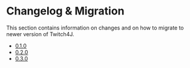 # Changelog & Migration

This section contains information on changes and on how to migrate to newer version of Twitch4J.

- [0.1.0](0-1-0.md)
- [0.2.0](0-2-0.md)
- [0.3.0](0-3-0.md)
